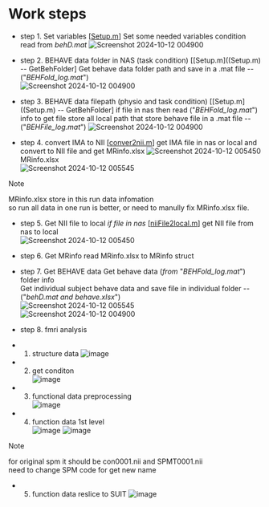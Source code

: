 # Work steps
- step 1. Set variables [[Setup.m](Setup.m)]
  Set some needed variables
  condition read from *behD.mat*
  ![Screenshot 2024-10-12 004900](https://github.com/user-attachments/assets/b813a64a-2adc-4fd2-881e-805f7f17577c)

- step 2. BEHAVE data folder in NAS (task condition) [[Setup.m]((Setup.m) -- GetBehFolder]
  Get behave data folder path and save in a .mat file -- ("*BEHFold_log.mat*")  
  ![Screenshot 2024-10-12 004900](https://github.com/user-attachments/assets/ae98aec9-d995-43f4-a728-7fe440db568b)


- step 3. BEHAVE data filepath (physio and task condition) [[Setup.m]((Setup.m) -- GetBehFolder]
  if file in nas then read ("*BEHFold_log.mat*") info to get file
  store all local path that store behave file in a .mat file -- ("*BEHFile_log.mat*")
  ![Screenshot 2024-10-12 004900](https://github.com/user-attachments/assets/a1ccc783-adff-4c4f-818c-7f68144a2807)

- step 4. convert IMA to NII [[conver2nii.m](convert2nii.m)]
  get IMA file in nas or local and convert to NII file and get MRinfo.xlsx
![Screenshot 2024-10-12 005450](https://github.com/user-attachments/assets/285fd194-6852-40e2-8d2e-4e33bfdbf359)
MRinfo.xlsx  
![Screenshot 2024-10-12 005545](https://github.com/user-attachments/assets/d24066dc-afe2-4d62-ac5f-97da7e1b844b)

> [!Note]
> MRinfo.xlsx store in this run data infomation  
> so run all data in one run is better, or need to manully fix MRinfo.xlsx file.

- step 5. Get NII file to local *if file in nas* [[niiFile2local.m](niiFile2local.m)]
  get NII file from nas to local  
  ![Screenshot 2024-10-12 005450](https://github.com/user-attachments/assets/c3e3c16c-dc85-40f1-a649-2cc394057ef9)

- step 6. Get MRinfo
  read MRinfo.xlsx to MRinfo struct

- step 7. Get BEHAVE data
  Get behave data (*from* "*BEHFold_log.mat*") folder info  
  Get individual subject behave data and save file in individual folder -- ("*behD.mat and behave.xlsx*")  
  ![Screenshot 2024-10-12 005545](https://github.com/user-attachments/assets/77045e22-f6f1-4cc1-b8c4-d4a1787fedf6)  
  ![Screenshot 2024-10-12 004900](https://github.com/user-attachments/assets/4b97ca8f-bcb4-45d9-a2fc-4adeeab11095)

- step 8. fmri analysis
 - 1.  structure data
        ![image](https://github.com/user-attachments/assets/e65472b8-f184-4a24-b1a6-292e26cd03b9)
 - 2. get conditon  
    ![image](https://github.com/user-attachments/assets/52cb4c16-1767-4533-b4f3-bcd930d2b5f1)
 - 3. functional data preprocessing  
    ![image](https://github.com/user-attachments/assets/7c8eea2d-5be1-40d3-9317-caa5966a962e)
 - 4. function data 1st level  
    ![image](https://github.com/user-attachments/assets/4e644f6c-0a5d-40e5-a384-17e71f0843ad)
    ![image](https://github.com/user-attachments/assets/4a18365a-b897-456d-8b12-96a6081c5aaf)
  > [!Note]
  > for original spm it should be con0001.nii and SPMT0001.nii  
  > need to change SPM code for get new name  
 - 5. function data reslice to SUIT
![image](https://github.com/user-attachments/assets/10398657-c852-4080-a164-425901169a03)


    
